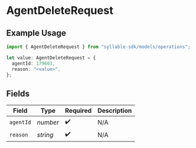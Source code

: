 # AgentDeleteRequest

## Example Usage

```typescript
import { AgentDeleteRequest } from "syllable-sdk/models/operations";

let value: AgentDeleteRequest = {
  agentId: 179603,
  reason: "<value>",
};
```

## Fields

| Field              | Type               | Required           | Description        |
| ------------------ | ------------------ | ------------------ | ------------------ |
| `agentId`          | *number*           | :heavy_check_mark: | N/A                |
| `reason`           | *string*           | :heavy_check_mark: | N/A                |